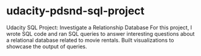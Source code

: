 # udacity-pdsnd-sql-project

Udacity SQL Project: Investigate a Relationship Database
For this project, I wrote SQL code and ran SQL queries to answer interesting questions about a relational database related to movie rentals. Built visualizations to showcase the output of queries. 
